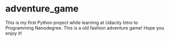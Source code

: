 # adventure_game
This is my first Python project while learning at Udacity Intro to Programming Nanodegree.
This is a old fashion adventure game!
Hope you enjoy it!

